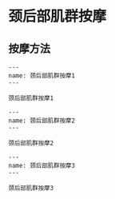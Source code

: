 # 颈后部肌群按摩

## 按摩方法

```{figure} /_static/img/2022-02-02-10-03-00.png
---
name: 颈后部肌群按摩1
---

颈后部肌群按摩1
```

```{figure} /_static/img/2022-02-02-10-03-27.png
---
name: 颈后部肌群按摩2
---

颈后部肌群按摩2
```

```{figure} /_static/img/2022-02-02-10-04-04.png
---
name: 颈后部肌群按摩3
---

颈后部肌群按摩3
```
